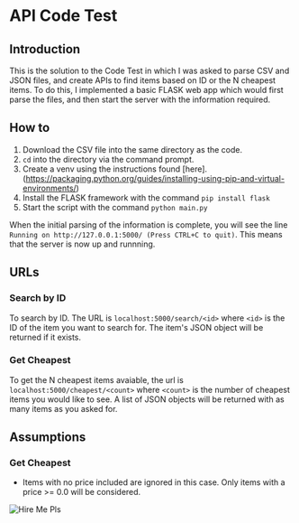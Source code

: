 # API Code Test

## Introduction

This is the solution to the Code Test in which I was asked to parse CSV and JSON files, and create APIs to find items based on ID or the N cheapest items. To do this, I implemented a basic FLASK web app which would first parse the files, and then start the server with the information required. 

## How to

1. Download the CSV file into the same directory as the code. 
2. `cd` into the directory via the command prompt.
3. Create a venv using the instructions found [here].(https://packaging.python.org/guides/installing-using-pip-and-virtual-environments/)
4. Install the FLASK framework with the command `pip install flask`
5. Start the script with the command `python main.py`

When the initial parsing of the information is complete, you will see the line `Running on http://127.0.0.1:5000/ (Press CTRL+C to quit)`. This means that the server is now up and runnning. 

## URLs

### Search by ID

To search by ID. The URL is `localhost:5000/search/<id>` where `<id>` is the ID of the item you want to search for. The item's JSON object will be returned if it exists. 

### Get Cheapest

To get the N cheapest items avaiable, the url is `localhost:5000/cheapest/<count>` where `<count>` is the number of cheapest items you would like to see. A list of JSON objects will be returned with as many items as you asked for. 


## Assumptions

### Get Cheapest

- Items with no price included are ignored in this case. Only items with a price >= 0.0 will be considered. 

![Hire Me Pls](https://giphy.com/gifs/WmiUymPgVIBvUgJePZ)
